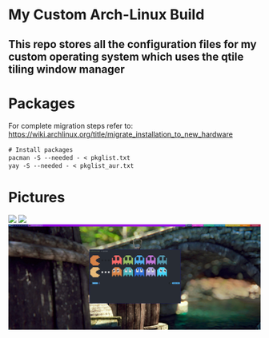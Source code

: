 # My Custom Arch-Linux Build

## This repo stores all the configuration files for my custom operating system which uses the qtile tiling window manager

# Packages
For complete migration steps refer to: https://wiki.archlinux.org/title/migrate_installation_to_new_hardware
```
# Install packages
pacman -S --needed - < pkglist.txt
yay -S --needed - < pkglist_aur.txt
```

# Pictures 
<img src="desktop_pictures/plain.png">
<img src="desktop_pictures/terminal1.png">
<img src="desktop_pictures/terminal2.png">
